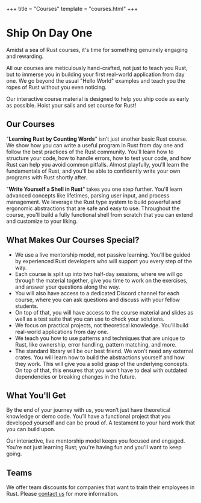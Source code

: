 +++
title = "Courses"
template = "courses.html"
+++

# Ship On Day One

Amidst a sea of Rust courses, it's time for something genuinely engaging and
rewarding. 

All our courses are meticulously hand-crafted, not just to teach you Rust,
but to immerse you in building your first real-world application from day one.
We go beyond the usual "Hello World" examples and teach you the ropes of Rust
without you even noticing.

Our interactive course material is designed to help you ship code as early as
possible. Hoist your sails and set course for Rust!

## Our Courses

"**Learning Rust by Counting Words**" isn’t just another basic Rust
course. We show how you can write a useful program in Rust from day one and follow
the best practices of the Rust community.
You'll learn how to structure your code, how to handle errors, how to test your
code, and how Rust can help you avoid common pitfalls. Almost playfully, you'll learn
the fundamentals of Rust, and you'll be able to confidently write your own
programs with Rust shortly after.

"**Write Yourself a Shell in Rust**" takes you one step further. 
You'll learn advanced concepts like lifetimes, parsing user input, and process
management. We leverage the Rust type system to build powerful and ergonomic
abstractions that are safe and easy to use. Throughout the course, you'll build
a fully functional shell from scratch that you can extend and customize to your
liking.

## What Makes Our Courses Special?

* We use a live mentorship model, not passive learning. You’ll be guided by
  experienced Rust developers who will support you every step of the way.
* Each course is split up into two half-day sessions, where we will go through the
  material together, give you time to work on the exercises, and answer your
  questions along the way.
* You will also have access to a dedicated Discord channel for each
  course, where you can ask questions and discuss with your fellow students.
* On top of that, you will have access to the course material and slides as well as
  a test suite that you can use to check your solutions.
* We focus on practical projects, not theoretical knowledge. You’ll build
  real-world applications from day one.
* We teach you how to use patterns and techniques that are unique to Rust, like
  ownership, error handling, pattern matching, and more.
* The standard library will be our best friend. We won't need any external
  crates. You will learn how to build the abstractions yourself and how they
  work. This will give you a solid grasp of the underlying concepts.
  On top of that, this ensures that you won't have to deal with outdated
  dependencies or breaking changes in the future.

## What You'll Get

By the end of your journey with us, you won’t just have theoretical knowledge or
demo code. You’ll have a functional project that you developed yourself and can
be proud of. A testament to your hard work that you can build upon.

Our interactive, live mentorship model keeps you focused
and engaged. You’re not just learning Rust; you're having fun and you'll want to
keep going.

## Teams

We offer team discounts for companies that want to train their employees in
Rust. Please [contact us](/quote/) for more information.

